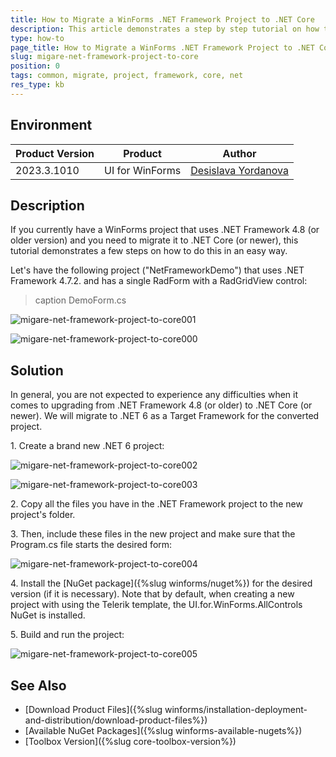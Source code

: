 ```yaml
---
title: How to Migrate a WinForms .NET Framework Project to .NET Core
description: This article demonstrates a step by step tutorial on how to migrate your WinForms project that uses .NET Framework to .NET Core. 
type: how-to
page_title: How to Migrate a WinForms .NET Framework Project to .NET Core
slug: migare-net-framework-project-to-core
position: 0
tags: common, migrate, project, framework, core, net
res_type: kb
---
```



## Environment
 
|Product Version|Product|Author|
|----|----|----|
|2023.3.1010|UI for WinForms|[Desislava Yordanova](https://www.telerik.com/blogs/author/desislava-yordanova)|

## Description

If you currently have a WinForms project that uses .NET Framework 4.8 (or older version) and you need to migrate it to .NET Core (or newer), this tutorial demonstrates a few steps on how to do this in an easy way. 

Let's have the following project ("NetFrameworkDemo") that uses .NET Framework 4.7.2. and has a single RadForm with a RadGridView control:

>caption DemoForm.cs

![migare-net-framework-project-to-core001](images/migare-net-framework-project-to-core001.png) 

![migare-net-framework-project-to-core000](images/migare-net-framework-project-to-core000.png)  
 
## Solution 

In general, you are not expected to experience any difficulties when it comes to upgrading from .NET Framework 4.8 (or older) to .NET Core (or newer). We will migrate to .NET 6 as a Target Framework for the converted project.

1\. Create a brand new .NET 6 project:

![migare-net-framework-project-to-core002](images/migare-net-framework-project-to-core002.png) 

![migare-net-framework-project-to-core003](images/migare-net-framework-project-to-core003.png) 

2\. Copy all the files you have in the .NET Framework project to the new project's folder. 

3\. Then, include these files in the new project and make sure that the Program.cs file starts the desired form:

![migare-net-framework-project-to-core004](images/migare-net-framework-project-to-core004.png)  

4\. Install the [NuGet package]({%slug winforms/nuget%}) for the desired version (if it is necessary). Note that by default, when creating a new project with using the Telerik template, the UI.for.WinForms.AllControls NuGet is installed.

5\. Build and run the project:

![migare-net-framework-project-to-core005](images/migare-net-framework-project-to-core005.png)   

## See Also

* [Download Product Files]({%slug winforms/installation-deployment-and-distribution/download-product-files%}) 
* [Available NuGet Packages]({%slug winforms-available-nugets%})
* [Toolbox Version]({%slug core-toolbox-version%})

